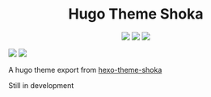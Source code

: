 <h1 align="center">Hugo Theme Shoka</h1>

<p align="center">
  <a href="https://github.com/gohugoio/hugo" target="_blank"><img src="https://img.shields.io/badge/Hugo-≥0.97-green?style=for-the-badge&logo=hugo&logoColor=white" /></a>
  <a href="https://github.com/birdgg/hugo-theme-shoka/actions/workflows/main.yml" target="_blank"><img src="https://img.shields.io/github/workflow/status/birdgg/hugo-theme-shoka/CI?style=for-the-badge&logo=github&logoColor=white" /></a>
  <a href="https://github.com/birdgg/hugo-theme-shoka/blob/master/LICENSE" target="_blank"><img src="https://img.shields.io/github/license/birdgg/hugo-theme-shoka?style=for-the-badge" /></a>
</p>

![](https://img.shields.io/github/last-commit/birdgg/hugo-theme-shoka?style=flat-square) ![](https://img.shields.io/github/languages/code-size/birdgg/hugo-theme-shoka?style=flat-square)

A hugo theme export from [hexo-theme-shoka](https://github.com/amehime/hexo-theme-shoka)

Still in development

